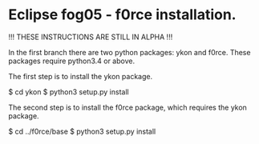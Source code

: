 # Eclipse fog05 - f0rce installation.

!!! THESE INSTRUCTIONS ARE STILL IN ALPHA !!!

In the first branch there are two python packages: ykon and f0rce.
These packages require python3.4 or above.

The first step is to install the ykon package.

$ cd ykon
$ python3 setup.py install

The second step is to install the f0rce package, which requires the ykon
package.

$ cd ../f0rce/base
$ python3 setup.py install
